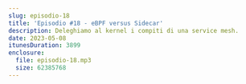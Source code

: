 ```yaml
---
slug: episodio-18
title: 'Episodio #18 - eBPF versus Sidecar'
description: Deleghiamo al kernel i compiti di una service mesh.
date: 2023-05-08
itunesDuration: 3899
enclosure:
  file: episodio-18.mp3
  size: 62385768
---
```

